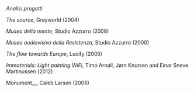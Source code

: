 _Analisi progetti_

_The source_, Greyworld (2004)

_Museo della mente_, Studio Azzurro (2008)

_Museo audiovisivo della Resistenza_, Studio Azzurro (2000)



_The flow towards Europe_, Lucify (2005)

_Immaterials: Light painting WiFi_, Timo Arnall, Jørn Knutsen and Einar Sneve Martinussen (2012)

Monument__, Caleb Larsen (2006)
